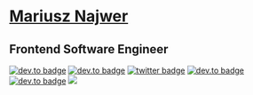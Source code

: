# <a href="https://najwer23.github.io/">Mariusz Najwer</a>
## Frontend Software Engineer

[![dev.to badge](https://img.shields.io/badge/-portfolio-%239F2B68?style=flat&logo=GoogleChrome&logoColor=white)](https://najwer23.github.io/)
[![dev.to badge](https://img.shields.io/badge/-resume-%23017745?style=flat&logo=AdobeAcrobatReader&logoColor=white)](https://najwer23.github.io/resume/)
[![twitter badge](https://img.shields.io/badge/-najwer23-%231FA1F1?style=flat&logo=twitter&logoColor=white)](https://twitter.com/najwer23)
[![dev.to badge](https://img.shields.io/badge/-najwer23-%230177B5?style=flat&logo=linkedin)](https://www.linkedin.com/in/najwer23)
[![dev.to badge](https://img.shields.io/badge/-najwer23-%23E60023?style=flat&logo=Leetcode)](https://leetcode.com/najwer23/)
![](https://komarev.com/ghpvc/?username=najwer23&color=orange&style=flat)
